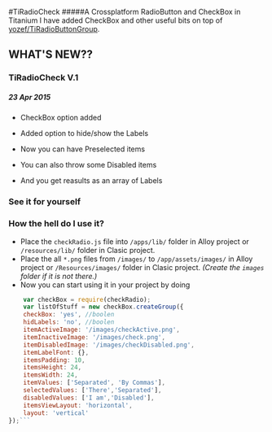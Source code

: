 #TiRadioCheck
#####A Crossplatform RadioButton and CheckBox in Titanium
I have added CheckBox and other useful bits on top of [yozef/TiRadioButtonGroup](https://github.com/yozef/TiRadioButtonGroup).

## WHAT'S NEW??
### TiRadioCheck V.1
##### 23 Apr 2015

* CheckBox option added

* Added option to hide/show the Labels

* Now you can have Preselected items

* You can also throw some Disabled items

* And you get reasults as an array of Labels 

### See it for yourself
<!---
![TiRadioButtonGroup](http://i62.tinypic.com/auwmrp.png "RadioButtons")
-->

### How the hell do I use it?
* Place the ```checkRadio.js``` file into ```/apps/lib/``` folder in Alloy project or ```/resources/lib/``` folder in Clasic project.
* Place the all ```*.png``` files from `/images/` to `/app/assets/images/` in Alloy project or `/Resources/images/` folder in Clasic project. *(Create the `images` folder if it is not there.)*
* Now you can start using it in your project by doing 
```JavaScript 
    var checkBox = require(checkRadio);
    var listOfStuff = new checkBox.createGroup({
    checkBox: 'yes', //boolen
    hidLabels: 'no', //boolen
    itemActiveImage: '/images/checkActive.png',
    itemInactiveImage: '/images/check.png',
    itemDisabledImage: '/images/checkDisabled.png',
    itemLabelFont: {},
    itemsPadding: 10,
    itemsHeight: 24,
    itemsWidth: 24,
    itemValues: ['Separated', 'By Commas'],
    selectedValues: ['There','Separated'],
    disabledValues: ['I am','Disabled'],
    itemsViewLayout: 'horizontal',
    layout: 'vertical'
});```
